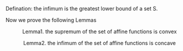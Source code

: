 

Defination: the infimum is the greatest lower bound of a set S.


Now we prove the following Lemmas

<center>
Lemma1. the supremum of the set of affine functions is convex
  
Lemma2. the infimum of the set of affine functions is concave
</center>
